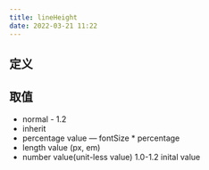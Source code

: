 ```yaml
---
title: lineHeight
date: 2022-03-21 11:22
---
```

## 定义 

## 取值
- normal - 1.2
- inherit
- percentage value — fontSize * percentage
- length value (px, em)
- number value(unit-less value) 1.0-1.2 inital value